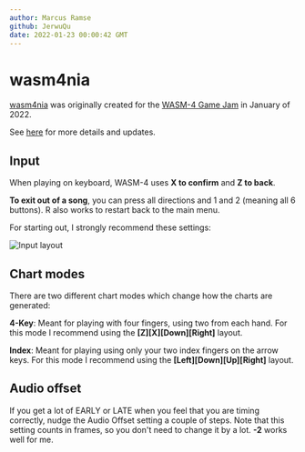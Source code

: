 ```yaml
---
author: Marcus Ramse
github: JerwuQu
date: 2022-01-23 00:00:42 GMT
---
```


# wasm4nia

[wasm4nia](https://ramse.se/wasm4nia) was originally created for the [WASM-4 Game Jam](https://itch.io/jam/wasm4) in January of 2022.

See [here](https://ramse.se/wasm4nia) for more details and updates.

## Input

When playing on keyboard, WASM-4 uses **X to confirm** and **Z to back**.

**To exit out of a song**, you can press all directions and 1 and 2 (meaning all 6 buttons). R also works to restart back to the main menu.

For starting out, I strongly recommend these settings:

![Input layout](https://i.imgur.com/4TIakCz.png)

## Chart modes

There are two different chart modes which change how the charts are generated:

**4-Key**: Meant for playing with four fingers, using two from each hand. For this mode I recommend using the **[Z][X][Down][Right]** layout.

**Index**: Meant for playing using only your two index fingers on the arrow keys. For this mode I recommend using the **[Left][Down][Up][Right]** layout.

## Audio offset

If you get a lot of EARLY or LATE when you feel that you are timing correctly, nudge the Audio Offset setting a couple of steps.
Note that this setting counts in frames, so you don't need to change it by a lot. **-2** works well for me.
